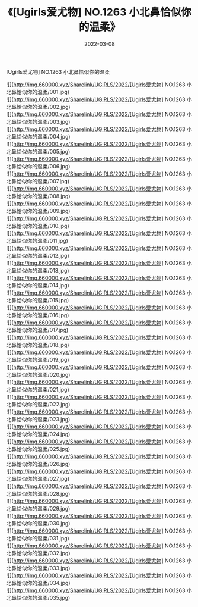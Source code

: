 ﻿---
layout: post
title:  《[Ugirls爱尤物] NO.1263 小北鼻恰似你的温柔》
date:   2022-03-08
img: http://img.660000.xyz/Sharelink/UGIRLS/2022/[Ugirls爱尤物] NO.1263 小北鼻恰似你的温柔/000.jpg
categories: [美女, 清纯, 唯美]
---

[Ugirls爱尤物] NO.1263 小北鼻恰似你的温柔

 ![](http://img.660000.xyz/Sharelink/UGIRLS/2022/[Ugirls爱尤物] NO.1263 小北鼻恰似你的温柔/001.jpg) <br>![](http://img.660000.xyz/Sharelink/UGIRLS/2022/[Ugirls爱尤物] NO.1263 小北鼻恰似你的温柔/002.jpg) <br>![](http://img.660000.xyz/Sharelink/UGIRLS/2022/[Ugirls爱尤物] NO.1263 小北鼻恰似你的温柔/003.jpg) <br>![](http://img.660000.xyz/Sharelink/UGIRLS/2022/[Ugirls爱尤物] NO.1263 小北鼻恰似你的温柔/004.jpg) <br>![](http://img.660000.xyz/Sharelink/UGIRLS/2022/[Ugirls爱尤物] NO.1263 小北鼻恰似你的温柔/005.jpg) <br>![](http://img.660000.xyz/Sharelink/UGIRLS/2022/[Ugirls爱尤物] NO.1263 小北鼻恰似你的温柔/006.jpg) <br>![](http://img.660000.xyz/Sharelink/UGIRLS/2022/[Ugirls爱尤物] NO.1263 小北鼻恰似你的温柔/007.jpg) <br>![](http://img.660000.xyz/Sharelink/UGIRLS/2022/[Ugirls爱尤物] NO.1263 小北鼻恰似你的温柔/008.jpg) <br>![](http://img.660000.xyz/Sharelink/UGIRLS/2022/[Ugirls爱尤物] NO.1263 小北鼻恰似你的温柔/009.jpg) <br>![](http://img.660000.xyz/Sharelink/UGIRLS/2022/[Ugirls爱尤物] NO.1263 小北鼻恰似你的温柔/010.jpg) <br>![](http://img.660000.xyz/Sharelink/UGIRLS/2022/[Ugirls爱尤物] NO.1263 小北鼻恰似你的温柔/011.jpg) <br>![](http://img.660000.xyz/Sharelink/UGIRLS/2022/[Ugirls爱尤物] NO.1263 小北鼻恰似你的温柔/012.jpg) <br>![](http://img.660000.xyz/Sharelink/UGIRLS/2022/[Ugirls爱尤物] NO.1263 小北鼻恰似你的温柔/013.jpg) <br>![](http://img.660000.xyz/Sharelink/UGIRLS/2022/[Ugirls爱尤物] NO.1263 小北鼻恰似你的温柔/014.jpg) <br>![](http://img.660000.xyz/Sharelink/UGIRLS/2022/[Ugirls爱尤物] NO.1263 小北鼻恰似你的温柔/015.jpg) <br>![](http://img.660000.xyz/Sharelink/UGIRLS/2022/[Ugirls爱尤物] NO.1263 小北鼻恰似你的温柔/016.jpg) <br>![](http://img.660000.xyz/Sharelink/UGIRLS/2022/[Ugirls爱尤物] NO.1263 小北鼻恰似你的温柔/017.jpg) <br>![](http://img.660000.xyz/Sharelink/UGIRLS/2022/[Ugirls爱尤物] NO.1263 小北鼻恰似你的温柔/018.jpg) <br>![](http://img.660000.xyz/Sharelink/UGIRLS/2022/[Ugirls爱尤物] NO.1263 小北鼻恰似你的温柔/019.jpg) <br>![](http://img.660000.xyz/Sharelink/UGIRLS/2022/[Ugirls爱尤物] NO.1263 小北鼻恰似你的温柔/020.jpg) <br>![](http://img.660000.xyz/Sharelink/UGIRLS/2022/[Ugirls爱尤物] NO.1263 小北鼻恰似你的温柔/021.jpg) <br>![](http://img.660000.xyz/Sharelink/UGIRLS/2022/[Ugirls爱尤物] NO.1263 小北鼻恰似你的温柔/022.jpg) <br>![](http://img.660000.xyz/Sharelink/UGIRLS/2022/[Ugirls爱尤物] NO.1263 小北鼻恰似你的温柔/023.jpg) <br>![](http://img.660000.xyz/Sharelink/UGIRLS/2022/[Ugirls爱尤物] NO.1263 小北鼻恰似你的温柔/024.jpg) <br>![](http://img.660000.xyz/Sharelink/UGIRLS/2022/[Ugirls爱尤物] NO.1263 小北鼻恰似你的温柔/025.jpg) <br>![](http://img.660000.xyz/Sharelink/UGIRLS/2022/[Ugirls爱尤物] NO.1263 小北鼻恰似你的温柔/026.jpg) <br>![](http://img.660000.xyz/Sharelink/UGIRLS/2022/[Ugirls爱尤物] NO.1263 小北鼻恰似你的温柔/027.jpg) <br>![](http://img.660000.xyz/Sharelink/UGIRLS/2022/[Ugirls爱尤物] NO.1263 小北鼻恰似你的温柔/028.jpg) <br>![](http://img.660000.xyz/Sharelink/UGIRLS/2022/[Ugirls爱尤物] NO.1263 小北鼻恰似你的温柔/029.jpg) <br>![](http://img.660000.xyz/Sharelink/UGIRLS/2022/[Ugirls爱尤物] NO.1263 小北鼻恰似你的温柔/030.jpg) <br>![](http://img.660000.xyz/Sharelink/UGIRLS/2022/[Ugirls爱尤物] NO.1263 小北鼻恰似你的温柔/031.jpg) <br>![](http://img.660000.xyz/Sharelink/UGIRLS/2022/[Ugirls爱尤物] NO.1263 小北鼻恰似你的温柔/032.jpg) <br>![](http://img.660000.xyz/Sharelink/UGIRLS/2022/[Ugirls爱尤物] NO.1263 小北鼻恰似你的温柔/033.jpg) <br>![](http://img.660000.xyz/Sharelink/UGIRLS/2022/[Ugirls爱尤物] NO.1263 小北鼻恰似你的温柔/034.jpg) <br>![](http://img.660000.xyz/Sharelink/UGIRLS/2022/[Ugirls爱尤物] NO.1263 小北鼻恰似你的温柔/035.jpg) <br>